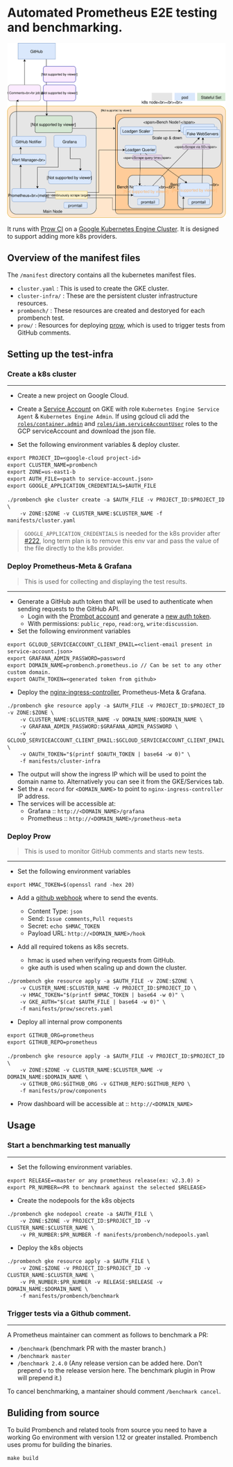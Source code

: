# Automated Prometheus E2E testing and benchmarking.

![Prombench Design](design.svg)

It runs with [Prow CI](https://github.com/kubernetes/test-infra/blob/master/prow/) on a [Google Kubernetes Engine Cluster](https://cloud.google.com/kubernetes-engine/).
It is designed to support adding more k8s providers.

## Overview of the manifest files
The `/manifest` directory contains all the kubernetes manifest files.
- `cluster.yaml` : This is used to create the GKE cluster.
- `cluster-infra/` : These are the persistent cluster infrastructure resources.
- `prombench/` : These resources are created and destoryed for each prombench test.
- `prow/` : Resources for deploying [prow](https://github.com/kubernetes/test-infra/tree/master/prow/), which is used to trigger tests from GitHub comments.

## Setting up the test-infra
### Create a k8s cluster
---
- Create a new project on Google Cloud.
- Create a [Service Account](https://cloud.google.com/iam/docs/creating-managing-service-accounts) on GKE with role `Kubernetes Engine Service Agent` & `Kubernetes Engine Admin`. If using gcloud cli add the [`roles/container.admin`](https://cloud.google.com/kubernetes-engine/docs/how-to/iam#kubernetes-engine-roles) and [`roles/iam.serviceAccountUser`](https://cloud.google.com/kubernetes-engine/docs/how-to/iam#service_account_user) roles to the GCP serviceAccount and download the json file.

- Set the following environment variables & deploy cluster.
```
export PROJECT_ID=<google-cloud project-id>
export CLUSTER_NAME=prombench
export ZONE=us-east1-b
export AUTH_FILE=<path to service-account.json>
export GOOGLE_APPLICATION_CREDENTIALS=$AUTH_FILE

./prombench gke cluster create -a $AUTH_FILE -v PROJECT_ID:$PROJECT_ID \
    -v ZONE:$ZONE -v CLUSTER_NAME:$CLUSTER_NAME -f manifests/cluster.yaml
```

> `GOOGLE_APPLICATION_CREDENTIALS` is needed for the k8s provider after [#222](https://github.com/prometheus/prombench/pull/222), long term plan is to remove this env var and pass the value of the file directly to the k8s provider.

### Deploy Prometheus-Meta & Grafana
> This is used for collecting and displaying the test results.

---

- Generate a GitHub auth token that will be used to authenticate when sending requests to the GitHub API.
  * Login with the [Prombot account](https://github.com/prombot) and generate a [new auth token](https://github.com/settings/tokens).
  * With permissions: `public_repo`, `read:org`, `write:discussion`.
- Set the following environment variables
```
export GCLOUD_SERVICEACCOUNT_CLIENT_EMAIL=<client-email present in service-account.json>
export GRAFANA_ADMIN_PASSWORD=password
export DOMAIN_NAME=prombench.prometheus.io // Can be set to any other custom domain.
export OAUTH_TOKEN=<generated token from github>
```

- Deploy the [nginx-ingress-controller](https://github.com/kubernetes/ingress-nginx), Prometheus-Meta & Grafana.
```
./prombench gke resource apply -a $AUTH_FILE -v PROJECT_ID:$PROJECT_ID -v ZONE:$ZONE \
    -v CLUSTER_NAME:$CLUSTER_NAME -v DOMAIN_NAME:$DOMAIN_NAME \
    -v GRAFANA_ADMIN_PASSWORD:$GRAFANA_ADMIN_PASSWORD \
    -v GCLOUD_SERVICEACCOUNT_CLIENT_EMAIL:$GCLOUD_SERVICEACCOUNT_CLIENT_EMAIL \
    -v OAUTH_TOKEN="$(printf $OAUTH_TOKEN | base64 -w 0)" \
    -f manifests/cluster-infra
```
- The output will show the ingress IP which will be used to point the domain name to. Alternatively you can see it from the GKE/Services tab.
- Set the `A record` for `<DOMAIN_NAME>` to point to `nginx-ingress-controller` IP address.
- The services will be accessible at:
  * Grafana :: `http://<DOMAIN_NAME>/grafana`
  * Prometheus ::  `http://<DOMAIN_NAME>/prometheus-meta`

### Deploy Prow
> This is used to monitor GitHub comments and starts new tests.

---
- Set the following environment variables
```
export HMAC_TOKEN=$(openssl rand -hex 20)
```

- Add a [github webhook](https://github.com/prometheus/prometheus/settings/hooks) where to send the events.
  * Content Type: `json`
  * Send:  `Issue comments,Pull requests`
  * Secret: `echo $HMAC_TOKEN`
  * Payload URL: `http://<DOMAIN_NAME>/hook`

- Add all required tokens as k8s secrets.
  * hmac is used when verifying requests from GitHub.
  * gke auth is used when scaling up and down the cluster.
```
./prombench gke resource apply -a $AUTH_FILE -v ZONE:$ZONE \
    -v CLUSTER_NAME:$CLUSTER_NAME -v PROJECT_ID:$PROJECT_ID \
    -v HMAC_TOKEN="$(printf $HMAC_TOKEN | base64 -w 0)" \
    -v GKE_AUTH="$(cat $AUTH_FILE | base64 -w 0)" \
    -f manifests/prow/secrets.yaml
```

- Deploy all internal prow components

```
export GITHUB_ORG=prometheus
export GITHUB_REPO=prometheus

./prombench gke resource apply -a $AUTH_FILE -v PROJECT_ID:$PROJECT_ID \
    -v ZONE:$ZONE -v CLUSTER_NAME:$CLUSTER_NAME -v DOMAIN_NAME:$DOMAIN_NAME \
    -v GITHUB_ORG:$GITHUB_ORG -v GITHUB_REPO:$GITHUB_REPO \
    -f manifests/prow/components
```

* Prow dashboard will be accessible at :: `http://<DOMAIN_NAME>`

## Usage
### Start a benchmarking test manually
---

- Set the following environment variables.
```
export RELEASE=<master or any prometheus release(ex: v2.3.0) >
export PR_NUMBER=<PR to benchmark against the selected $RELEASE>
```

- Create the nodepools for the k8s objects
```
./prombench gke nodepool create -a $AUTH_FILE \
    -v ZONE:$ZONE -v PROJECT_ID:$PROJECT_ID -v CLUSTER_NAME:$CLUSTER_NAME \
    -v PR_NUMBER:$PR_NUMBER -f manifests/prombench/nodepools.yaml
```

- Deploy the k8s objects
```
./prombench gke resource apply -a $AUTH_FILE \
    -v ZONE:$ZONE -v PROJECT_ID:$PROJECT_ID -v CLUSTER_NAME:$CLUSTER_NAME \
    -v PR_NUMBER:$PR_NUMBER -v RELEASE:$RELEASE -v DOMAIN_NAME:$DOMAIN_NAME \
    -f manifests/prombench/benchmark
```

### Trigger tests via a Github comment.
---

A Prometheus maintainer can comment as follows to benchmark a PR:
- `/benchmark` (benchmark PR with the master branch.)
- `/benchmark master`
- `/benchmark 2.4.0` (Any release version can be added here. Don't prepend `v` to the release version here. The benchmark plugin in Prow will prepend it.)

To cancel benchmarking, a mantainer should comment `/benchmark cancel`.

## Buliding from source
To build Prombench and related tools from source you need to have a working Go environment with version 1.12 or greater installed. Prombench uses promu for building the binaries.
```
make build
```
